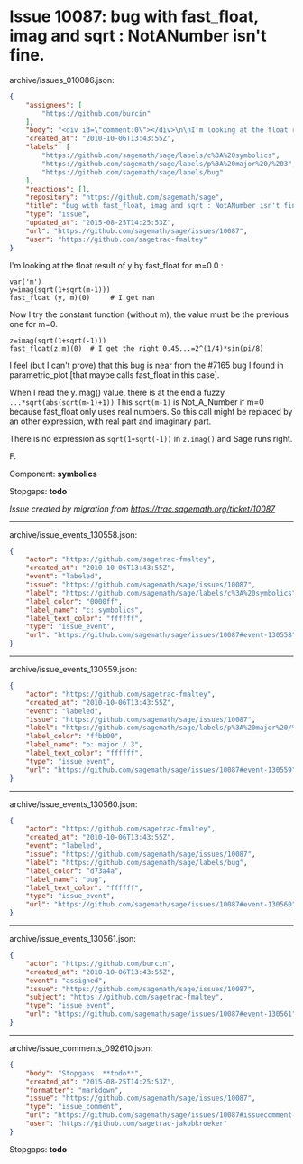 # Issue 10087: bug with fast_float, imag and sqrt : NotANumber isn't fine.

archive/issues_010086.json:
```json
{
    "assignees": [
        "https://github.com/burcin"
    ],
    "body": "<div id=\"comment:0\"></div>\n\nI'm looking at the float result of y by fast_float for m=0.0 :\n\n```\nvar('m')\ny=imag(sqrt(1+sqrt(m-1)))\nfast_float (y, m)(0)     # I get nan\n```\nNow I try the constant function (without m), \nthe value must be the previous one for m=0.\n\n```\nz=imag(sqrt(1+sqrt(-1)))\nfast_float(z,m)(0)  # I get the right 0.45...=2^(1/4)*sin(pi/8)\n```\nI feel (but I can't prove) that this bug is near from the #7165 bug I found in parametric_plot [that maybe calls fast_float in this case].\n\nWhen I read the y.imag() value, there is at the end a fuzzy `...*sqrt(abs(sqrt(m-1)+1))`\nThis `sqrt(m-1)` is Not_A_Number if m=0 because fast_float only uses real numbers. So this call might be replaced by an other expression, with real part and imaginary part.\n\nThere is no expression as `sqrt(1+sqrt(-1))` in `z.imag()` and Sage runs right.\n\nF.\n\n\n\nComponent: **symbolics**\n\nStopgaps: **todo**\n\n_Issue created by migration from https://trac.sagemath.org/ticket/10087_\n\n",
    "created_at": "2010-10-06T13:43:55Z",
    "labels": [
        "https://github.com/sagemath/sage/labels/c%3A%20symbolics",
        "https://github.com/sagemath/sage/labels/p%3A%20major%20/%203",
        "https://github.com/sagemath/sage/labels/bug"
    ],
    "reactions": [],
    "repository": "https://github.com/sagemath/sage",
    "title": "bug with fast_float, imag and sqrt : NotANumber isn't fine.",
    "type": "issue",
    "updated_at": "2015-08-25T14:25:53Z",
    "url": "https://github.com/sagemath/sage/issues/10087",
    "user": "https://github.com/sagetrac-fmaltey"
}
```
<div id="comment:0"></div>

I'm looking at the float result of y by fast_float for m=0.0 :

```
var('m')
y=imag(sqrt(1+sqrt(m-1)))
fast_float (y, m)(0)     # I get nan
```
Now I try the constant function (without m), 
the value must be the previous one for m=0.

```
z=imag(sqrt(1+sqrt(-1)))
fast_float(z,m)(0)  # I get the right 0.45...=2^(1/4)*sin(pi/8)
```
I feel (but I can't prove) that this bug is near from the #7165 bug I found in parametric_plot [that maybe calls fast_float in this case].

When I read the y.imag() value, there is at the end a fuzzy `...*sqrt(abs(sqrt(m-1)+1))`
This `sqrt(m-1)` is Not_A_Number if m=0 because fast_float only uses real numbers. So this call might be replaced by an other expression, with real part and imaginary part.

There is no expression as `sqrt(1+sqrt(-1))` in `z.imag()` and Sage runs right.

F.



Component: **symbolics**

Stopgaps: **todo**

_Issue created by migration from https://trac.sagemath.org/ticket/10087_





---

archive/issue_events_130558.json:
```json
{
    "actor": "https://github.com/sagetrac-fmaltey",
    "created_at": "2010-10-06T13:43:55Z",
    "event": "labeled",
    "issue": "https://github.com/sagemath/sage/issues/10087",
    "label": "https://github.com/sagemath/sage/labels/c%3A%20symbolics",
    "label_color": "0000ff",
    "label_name": "c: symbolics",
    "label_text_color": "ffffff",
    "type": "issue_event",
    "url": "https://github.com/sagemath/sage/issues/10087#event-130558"
}
```



---

archive/issue_events_130559.json:
```json
{
    "actor": "https://github.com/sagetrac-fmaltey",
    "created_at": "2010-10-06T13:43:55Z",
    "event": "labeled",
    "issue": "https://github.com/sagemath/sage/issues/10087",
    "label": "https://github.com/sagemath/sage/labels/p%3A%20major%20/%203",
    "label_color": "ffbb00",
    "label_name": "p: major / 3",
    "label_text_color": "ffffff",
    "type": "issue_event",
    "url": "https://github.com/sagemath/sage/issues/10087#event-130559"
}
```



---

archive/issue_events_130560.json:
```json
{
    "actor": "https://github.com/sagetrac-fmaltey",
    "created_at": "2010-10-06T13:43:55Z",
    "event": "labeled",
    "issue": "https://github.com/sagemath/sage/issues/10087",
    "label": "https://github.com/sagemath/sage/labels/bug",
    "label_color": "d73a4a",
    "label_name": "bug",
    "label_text_color": "ffffff",
    "type": "issue_event",
    "url": "https://github.com/sagemath/sage/issues/10087#event-130560"
}
```



---

archive/issue_events_130561.json:
```json
{
    "actor": "https://github.com/burcin",
    "created_at": "2010-10-06T13:43:55Z",
    "event": "assigned",
    "issue": "https://github.com/sagemath/sage/issues/10087",
    "subject": "https://github.com/sagetrac-fmaltey",
    "type": "issue_event",
    "url": "https://github.com/sagemath/sage/issues/10087#event-130561"
}
```



---

archive/issue_comments_092610.json:
```json
{
    "body": "Stopgaps: **todo**",
    "created_at": "2015-08-25T14:25:53Z",
    "formatter": "markdown",
    "issue": "https://github.com/sagemath/sage/issues/10087",
    "type": "issue_comment",
    "url": "https://github.com/sagemath/sage/issues/10087#issuecomment-92610",
    "user": "https://github.com/sagetrac-jakobkroeker"
}
```

Stopgaps: **todo**
